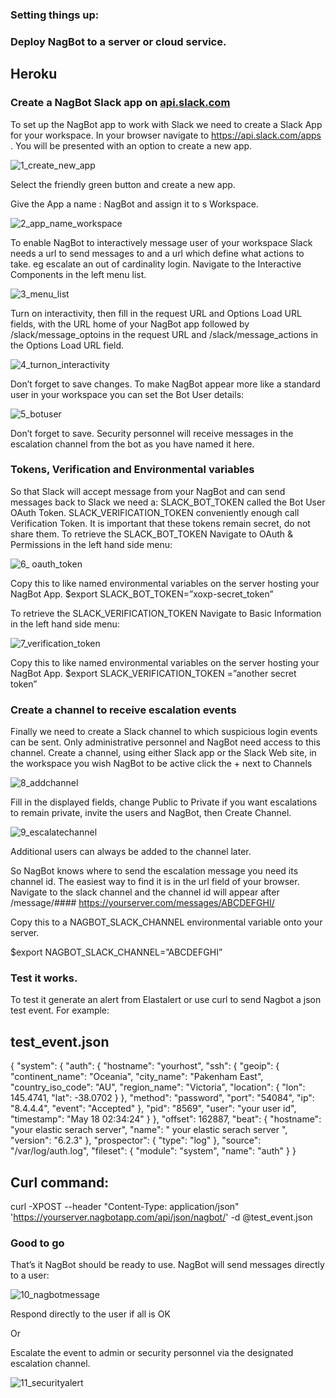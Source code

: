 ### Setting things up:
### Deploy NagBot to a server or cloud service.
## Heroku

### Create a NagBot Slack app on [api.slack.com](https://api.slack.com/apps?utm_source=events&utm_campaign=build-bot-workshop&utm_medium=workshop)

To set up the NagBot app to work with Slack we need to create a Slack App for your workspace.
In your browser navigate to https://api.slack.com/apps . You will be presented with an option to create a new app.

![1_create_new_app](https://user-images.githubusercontent.com/37161577/40457232-c54952f4-5f38-11e8-8965-7e957b3be1d0.png)

Select the friendly green button and create a new app.

Give the App a name : NagBot and assign it to s Workspace.

![2_app_name_workspace](https://user-images.githubusercontent.com/37161577/40457832-0c58edc8-5f3c-11e8-9cc9-8804181748bb.png)

To enable NagBot to interactively message user of your workspace Slack needs a url to send messages to and a url which define what actions to take. eg escalate an out of cardinality login.
Navigate to the Interactive Components in the left menu list.

![3_menu_list](https://user-images.githubusercontent.com/37161577/40457873-46d0dcfe-5f3c-11e8-9e57-8f71139d40ed.png)

Turn on interactivity, then fill in the request URL and Options Load URL fields, with the URL home of your NagBot app followed by /slack/message_optoins in the request URL and /slack/message_actions in the Options Load URL field.

![4_turnon_interactivity](https://user-images.githubusercontent.com/37161577/40457895-5d1464a4-5f3c-11e8-8eca-5fb5711d572c.png)

Don’t forget to save changes.
To make NagBot appear more like a standard user in your workspace you can set the Bot User details:

![5_botuser](https://user-images.githubusercontent.com/37161577/40457913-730dfafe-5f3c-11e8-92d2-8457b6362bc3.png)

Don’t forget to save.
Security personnel will receive messages in the escalation channel from the bot as you have named it here.

### Tokens, Verification and Environmental variables

So that Slack will accept message from your NagBot and can send messages back to Slack we need a:
SLACK_BOT_TOKEN called the Bot User OAuth Token.
SLACK_VERIFICATION_TOKEN conveniently enough call Verification Token.
It is important that these tokens remain secret, do not share them. 
To retrieve the SLACK_BOT_TOKEN 
Navigate to OAuth & Permissions in the left hand side menu:

![6_ oauth_token](https://user-images.githubusercontent.com/37161577/40457930-87768e84-5f3c-11e8-8aed-202c10e4ff4c.png)

 Copy this to like named environmental variables on the server hosting your NagBot App.
$export SLACK_BOT_TOKEN=”xoxp-secret_token”

To retrieve the SLACK_VERIFICATION_TOKEN
Navigate to Basic Information in the left hand side menu:

![7_verification_token](https://user-images.githubusercontent.com/37161577/40457951-a346e7f8-5f3c-11e8-9821-383fbbc7d1f5.png)

 Copy this to like named environmental variables on the server hosting your NagBot App.
$export SLACK_VERIFICATION_TOKEN =”another secret token”

### Create a channel to receive escalation events

Finally we need to create a Slack channel to which suspicious login events can be sent. Only administrative personnel and NagBot need access to this channel.
Create a channel, using either Slack app or the Slack Web site, in the workspace you wish NagBot to be active click the + next to Channels 

![8_addchannel](https://user-images.githubusercontent.com/37161577/40457970-bb8abbaa-5f3c-11e8-816f-138b9679a543.png)

Fill in the displayed fields, change Public to Private if you want escalations to remain private, invite the users and NagBot, then Create Channel.

![9_escalatechannel](https://user-images.githubusercontent.com/37161577/40457980-cdecc1c6-5f3c-11e8-8777-7fc93067918a.png)

Additional users can always be added to the channel later.

So NagBot knows where to send the escalation message you need its channel id. The easiest way to find it is in the url field of your browser. Navigate to the slack channel and the channel id will appear after /message/####
https://yourserver.com/messages/ABCDEFGHI/

Copy this to a NAGBOT_SLACK_CHANNEL environmental variable onto your server.

$export NAGBOT_SLACK_CHANNEL=”ABCDEFGHI”

### Test it works.

To test it generate an alert from Elastalert or use curl to send Nagbot a json test event.
For example:

## test_event.json
{
 "system": {
  "auth": {
   "hostname": "yourhost",
   "ssh": {
    "geoip": {
     "continent_name": "Oceania",
     "city_name": "Pakenham East",
     "country_iso_code": "AU",
     "region_name": "Victoria",
     "location": {
      "lon": 145.4741,
      "lat": -38.0702
     }
    },
    "method": "password",
    "port": "54084",
    "ip": "8.4.4.4",
    "event": "Accepted"
   },
   "pid": "8569",
   "user": "your user id",
   "timestamp": "May 18 02:34:24"
  }
 },
 "offset": 162887,
 "beat": {
  "hostname": "your elastic serach server",
  "name": " your elastic serach server ",
  "version": "6.2.3"
 },
 "prospector": {
  "type": "log"
 },
 "source": "/var/log/auth.log",
 "fileset": {
  "module": "system",
  "name": "auth"
 }
}

## Curl command:
curl -XPOST --header "Content-Type: application/json" 'https://yourserver.nagbotapp.com/api/json/nagbot/' -d @test_event.json


### Good to go
That’s it NagBot should be ready to use.
NagBot will send messages directly to a user:

![10_nagbotmessage](https://user-images.githubusercontent.com/37161577/40458021-f5b0040c-5f3c-11e8-8a16-8db93458c128.png)

Respond directly to the user if all is OK

Or 

Escalate the event to admin or security personnel via the designated escalation channel.

![11_securityalert](https://user-images.githubusercontent.com/37161577/40458033-07104de2-5f3d-11e8-84d3-52e3558a1c60.png)

